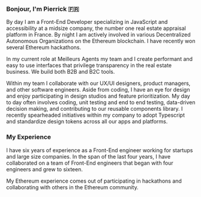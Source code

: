### Bonjour, I'm Pierrick 🇫🇷

By day I am a Front-End Developer specializing in JavaScript and accessibility at a midsize company, the number one real estate appraisal platform in France. By night I am actively involved in various Decentralized Autonomous Organizations on the Ethereum blockchain. I have recently won several Ethereum hackathons.

In my current role at Meilleurs Agents my team and I create performant and easy to use interfaces that privilege transparency in the real estate business. We build both B2B and B2C tools.

Within my team I collaborate with our UX/UI designers, product managers, and other software engineers. Aside from coding, I have an eye for design and enjoy participating in design studios and feature prioritization. My day to day often involves coding, unit testing and end to end testing, data-driven decision making, and contributing to our reusable components library. I recently spearheaded initiatives within my company to adopt Typescript and standardize design tokens across all our apps and platforms.

### My Experience

I have six years of experience as a Front-End engineer working for startups and large size companies. In the span of the last four years, I have collaborated on a team of Front-End engineers that began with four engineers and grew to sixteen.

My Ethereum experience comes out of participating in hackathons and collaborating with others in the Ethereum community.
